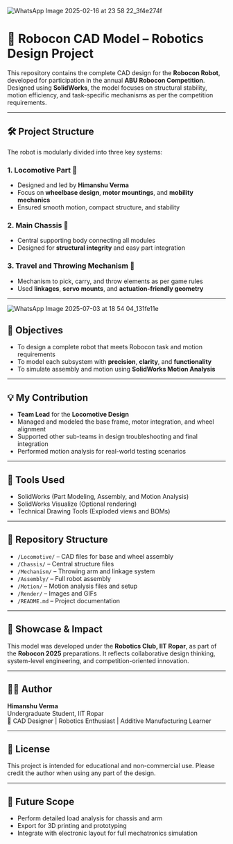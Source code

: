 ![WhatsApp Image 2025-02-16 at 23 58 22_3f4e274f](https://github.com/user-attachments/assets/e82d28c8-75db-484c-925a-d49bd2404452) 


# 🤖 Robocon CAD Model – Robotics Design Project

This repository contains the complete CAD design for the **Robocon Robot**, developed for participation in the annual **ABU Robocon Competition**. Designed using **SolidWorks**, the model focuses on structural stability, motion efficiency, and task-specific mechanisms as per the competition requirements.

---

## 🛠️ Project Structure

The robot is modularly divided into three key systems:

### 1. Locomotive Part 🚗
- Designed and led by **Himanshu Verma**
- Focus on **wheelbase design**, **motor mountings**, and **mobility mechanics**
- Ensured smooth motion, compact structure, and stability

### 2. Main Chassis 🔩
- Central supporting body connecting all modules
- Designed for **structural integrity** and easy part integration

### 3. Travel and Throwing Mechanism 🎯
- Mechanism to pick, carry, and throw elements as per game rules
- Used **linkages**, **servo mounts**, and **actuation-friendly geometry**

---
![WhatsApp Image 2025-07-03 at 18 54 04_131fe11e](https://github.com/user-attachments/assets/a954b9b8-adc5-42a0-b3a0-285654dc36d0)
## 🎯 Objectives

- To design a complete robot that meets Robocon task and motion requirements  
- To model each subsystem with **precision**, **clarity**, and **functionality**  
- To simulate assembly and motion using **SolidWorks Motion Analysis**

---

## 💡 My Contribution

- **Team Lead** for the **Locomotive Design**
- Managed and modeled the base frame, motor integration, and wheel alignment
- Supported other sub-teams in design troubleshooting and final integration
- Performed motion analysis for real-world testing scenarios

---

## 🧰 Tools Used

- SolidWorks (Part Modeling, Assembly, and Motion Analysis)
- SolidWorks Visualize (Optional rendering)
- Technical Drawing Tools (Exploded views and BOMs)
---

## 📁 Repository Structure

- `/Locomotive/` – CAD files for base and wheel assembly  
- `/Chassis/` – Central structure files  
- `/Mechanism/` – Throwing arm and linkage system  
- `/Assembly/` – Full robot assembly  
- `/Motion/` – Motion analysis files and setup  
- `/Render/` – Images and GIFs  
- `/README.md` – Project documentation  

---

## 📢 Showcase & Impact

This model was developed under the **Robotics Club, IIT Ropar**, as part of the **Robocon 2025** preparations. It reflects collaborative design thinking, system-level engineering, and competition-oriented innovation.

---

## 👨‍💻 Author

**Himanshu Verma**  
Undergraduate Student, IIT Ropar  
🚀 CAD Designer | Robotics Enthusiast | Additive Manufacturing Learner  

---

## 📜 License

This project is intended for educational and non-commercial use. Please credit the author when using any part of the design.

---

## 📌 Future Scope

- Perform detailed load analysis for chassis and arm  
- Export for 3D printing and prototyping  
- Integrate with electronic layout for full mechatronics simulation

